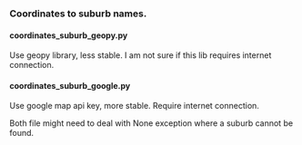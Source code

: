 ### Coordinates to suburb names.

#### coordinates_suburb_geopy.py
Use geopy library, less stable. I am not sure if this lib requires internet connection. 

#### coordinates_suburb_google.py
Use google map api key, more stable. Require internet connection. 

Both file might need to deal with None exception where a suburb cannot be found. 